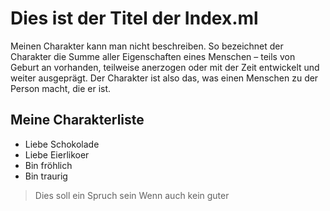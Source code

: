 # Dies ist der Titel der Index.ml 

Meinen  Charakter kann man nicht beschreiben. 
So bezeichnet der Charakter die Summe aller Eigenschaften eines Menschen – teils von Geburt an vorhanden,
teilweise anerzogen oder mit der Zeit entwickelt und weiter ausgeprägt.
Der Charakter ist also das, was einen Menschen zu der Person macht, die er ist. 

## Meine Charakterliste

* Liebe Schokolade
* Liebe Eierlikoer
* Bin fröhlich
* Bin traurig

> Dies soll
> ein Spruch sein
> Wenn auch kein guter
